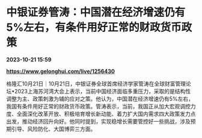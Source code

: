 # 中银证券管涛：中国潜在经济增速仍有5%左右，有条件用好正常的财政货币政策

**2023-10-21 15:59**

**https://www.gelonghui.com/live/1256430**

格隆汇10月21日｜10月21日，中银证券全球首席经济学家管涛在全球财富管理论坛•2023上海苏河湾大会上表示，当前中国经济面临多重压力，采取的是结构性调整为主、政策刺激为辅的应对之策。他认为，中国潜在经济增速仍有5%左右，我国有条件用好正常的财政货币政策。管涛表示，当前，我国正从加大宏观调控力度、全面深化改革开放、积极培育增长新动能、着力扩大国内需求四大政策发力点出发，推动经济回升向好。他同时提到，实现稳增长需要管控好一些挑战，涉及预期引导、风险防化、大国博弈三方面。